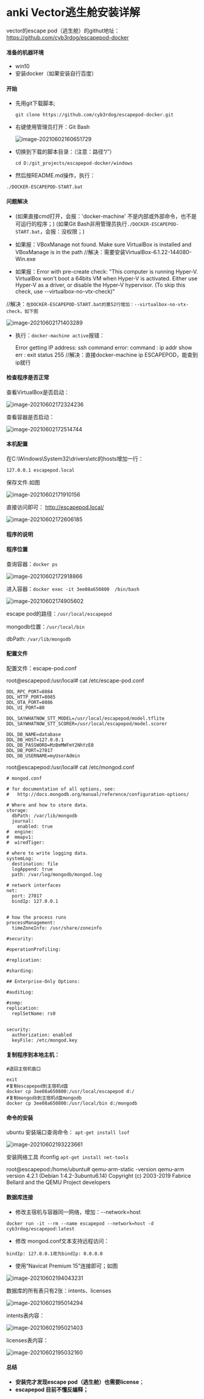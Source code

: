 # anki Vector逃生舱安装详解



vector的escape pod（逃生舱）的githut地址：https://github.com/cyb3rdog/escapepod-docker





#### 准备的机器环境

* win10
* 安装docker（如果安装自行百度）



#### 开始

* 先用git下载脚本; 

  `git clone https://github.com/cyb3rdog/escapepod-docker.git`

* 右键使用管理员打开：Git Bash

  ![image-20210602160651729](anki%20Vector%E9%80%83%E7%94%9F%E8%88%B1%E5%AE%89%E8%A3%85%E8%AF%A6%E8%A7%A3.assets/image-20210602160651729.png)

  

  

* 切换到下载的脚本目录：（注意：路径“/”）

  `cd D:/git_projects/escapepod-docker/windows`

 * 然后按README.md操作，执行：

  `./DOCKER-ESCAPEPOD-START.bat`

  

#### 问题解决

* (如果直接cmd打开，会报：'docker-machine' 不是内部或外部命令，也不是可运行的程序；)
   (如果Git Bash非用管理员执行`./DOCKER-ESCAPEPOD-START.bat`，会报：没权限；)



* 如果报：VBoxManage not found. Make sure VirtualBox is installed and VBoxManage is in the path
  	//解决：需要安装VirtualBox-6.1.22-144080-Win.exe

* 如果报：Error with pre-create check: "This computer is running Hyper-V. VirtualBox won't boot a 64bits VM when Hyper-V is activated. Either use Hyper-V as a driver, or disable the Hyper-V hypervisor. (To skip this check, use --virtualbox-no-vtx-check)"

​	      //解决：`在DOCKER-ESCAPEPOD-START.bat的第52行增加：--virtualbox-no-vtx-check，如下图`

![image-20210602171403289](anki%20Vector%E9%80%83%E7%94%9F%E8%88%B1%E5%AE%89%E8%A3%85%E8%AF%A6%E8%A7%A3.assets/image-20210602171403289.png)



* 执行：`docker-machine active`报错：

  Error getting IP address: ssh command error:
	command : ip addr show
	err     : exit status 255
	//解决：直接docker-machine ip ESCAPEPOD，能查到ip就行



#### 检查程序是否正常

查看VirtualBox是否启动：

![image-20210602172324236](anki%20Vector%E9%80%83%E7%94%9F%E8%88%B1%E5%AE%89%E8%A3%85%E8%AF%A6%E8%A7%A3.assets/image-20210602172324236.png)

查看容器是否启动：

![image-20210602172514744](anki%20Vector%E9%80%83%E7%94%9F%E8%88%B1%E5%AE%89%E8%A3%85%E8%AF%A6%E8%A7%A3.assets/image-20210602172514744.png)

#### 本机配置

在C:\Windows\System32\drivers\etc的hosts增加一行：

```shell
127.0.0.1 escapepod.local
```

保存文件.如图

![image-20210602171910156](anki%20Vector%E9%80%83%E7%94%9F%E8%88%B1%E5%AE%89%E8%A3%85%E8%AF%A6%E8%A7%A3.assets/image-20210602171910156.png)

直接访问即可： http://escapepod.local/

![image-20210602172606185](anki%20Vector%E9%80%83%E7%94%9F%E8%88%B1%E5%AE%89%E8%A3%85%E8%AF%A6%E8%A7%A3.assets/image-20210602172606185.png)





#### 程序的说明

#### 程序位置

查询容器：`docker ps`

![image-20210602172918866](anki%20Vector%E9%80%83%E7%94%9F%E8%88%B1%E5%AE%89%E8%A3%85%E8%AF%A6%E8%A7%A3.assets/image-20210602172918866.png)

进入容器：`docker exec -it 3ee08a650800  /bin/bash`

![image-20210602174905602](anki%20Vector%E9%80%83%E7%94%9F%E8%88%B1%E5%AE%89%E8%A3%85%E8%AF%A6%E8%A7%A3.assets/image-20210602174905602.png)

escape pod的路径：`/usr/local/escapepod`

mongodb位置：`/usr/local/bin`

dbPath: `/var/lib/mongodb`

#### 配置文件

配置文件：escape-pod.conf

root@escapepod:/usr/local# cat /etc/escape-pod.conf

```shell
DDL_RPC_PORT=8084
DDL_HTTP_PORT=8085
DDL_OTA_PORT=8086
DDL_UI_PORT=80

DDL_SAYWHATNOW_STT_MODEL=/usr/local/escapepod/model.tflite
DDL_SAYWHATNOW_STT_SCORER=/usr/local/escapepod/model.scorer

DDL_DB_NAME=database
DDL_DB_HOST=127.0.0.1
DDL_DB_PASSWORD=MzBmMWFmY2NhYzE0
DDL_DB_PORT=27017
DDL_DB_USERNAME=myUserAdmin
```


root@escapepod:/usr/local# cat /etc/mongod.conf

```she
# mongod.conf

# for documentation of all options, see:
#   http://docs.mongodb.org/manual/reference/configuration-options/

# Where and how to store data.
storage:
  dbPath: /var/lib/mongodb
  journal:
    enabled: true
#  engine:
#  mmapv1:
#  wiredTiger:

# where to write logging data.
systemLog:
  destination: file
  logAppend: true
  path: /var/log/mongodb/mongod.log

# network interfaces
net:
  port: 27017
  bindIp: 127.0.0.1


# how the process runs
processManagement:
  timeZoneInfo: /usr/share/zoneinfo

#security:

#operationProfiling:

#replication:

#sharding:

## Enterprise-Only Options:

#auditLog:

#snmp:
replication:
  replSetName: rs0


security:
  authorization: enabled
  keyFile: /etc/mongod.key
```



#### 复制程序到本地主机：

```she
#退回主宿机窗口

exit
#复制escapepod到主宿机d盘
docker cp 3ee08a650800:/usr/local/escapepod d:/
#复制mongodb到主宿机d盘mongodb
docker cp 3ee08a650800:/usr/local/bin d:/mongodb
```





#### 命令的安装

ubuntu
安装端口查询命令：
`apt-get install lsof`

![image-20210602193223661](anki%20Vector%E9%80%83%E7%94%9F%E8%88%B1%E5%AE%89%E8%A3%85%E8%AF%A6%E8%A7%A3.assets/image-20210602193223661.png)



安装网络工具 ifconfig
`apt-get install net-tools`



root@escapepod:/home/ubuntu# qemu-arm-static -version
qemu-arm version 4.2.1 (Debian 1:4.2-3ubuntu6.14)
Copyright (c) 2003-2019 Fabrice Bellard and the QEMU Project developers



#### 数据库连接

* 修改主宿机与容器同一网络，增加：--network=host

`docker run -it --rm --name escapepod --network=host -d cyb3rdog/escapepod:latest`

* 修改 mongod.conf文本支持远程访问：

`bindIp: 127.0.0.1改为bindIp: 0.0.0.0`

* 使用“Navicat Premium 15”连接即可；如图

![image-20210602194043231](anki%20Vector%E9%80%83%E7%94%9F%E8%88%B1%E5%AE%89%E8%A3%85%E8%AF%A6%E8%A7%A3.assets/image-20210602194043231.png)

数据库的所有表只有2张：intents、licenses

![image-20210602195014294](anki%20Vector%E9%80%83%E7%94%9F%E8%88%B1%E5%AE%89%E8%A3%85%E8%AF%A6%E8%A7%A3.assets/image-20210602195014294.png)

intents表内容：

![image-20210602195021403](anki%20Vector%E9%80%83%E7%94%9F%E8%88%B1%E5%AE%89%E8%A3%85%E8%AF%A6%E8%A7%A3.assets/image-20210602195021403.png)



licenses表内容：

![image-20210602195032160](anki%20Vector%E9%80%83%E7%94%9F%E8%88%B1%E5%AE%89%E8%A3%85%E8%AF%A6%E8%A7%A3.assets/image-20210602195032160.png)



#### 总结

* **安装完才发现escape pod（逃生舱）也需要license**；
* **escapepod 目前不懂反编释；**

